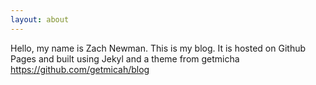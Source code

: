 ```yaml
---
layout: about
---
```


Hello, my name is Zach Newman. This is my blog. It is hosted on Github Pages and built using Jekyl and a theme from getmicha https://github.com/getmicah/blog
